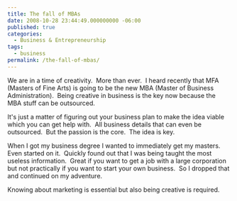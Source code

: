 ```yaml
---
title: The fall of MBAs
date: 2008-10-28 23:44:49.000000000 -06:00
published: true
categories:
  - Business & Entrepreneurship
tags:
  - business
permalink: /the-fall-of-mbas/
---
```

We are in a time of creativity.  More than ever.  I heard recently that MFA (Masters of Fine Arts) is going to be the new MBA (Master of Business Administration).  Being creative in business is the key now because the MBA stuff can be outsourced.

It's just a matter of figuring out your business plan to make the idea viable which you can get help with.  All business details that can even be outsourced.  But the passion is the core.  The idea is key.

When I got my business degree I wanted to immediately get my masters.  Even started on it.  Quickly found out that I was being taught the most useless information.  Great if you want to get a job with a large corporation but not practically if you want to start your own business.  So I dropped that and continued on my adventure.

Knowing about marketing is essential but also being creative is required.
